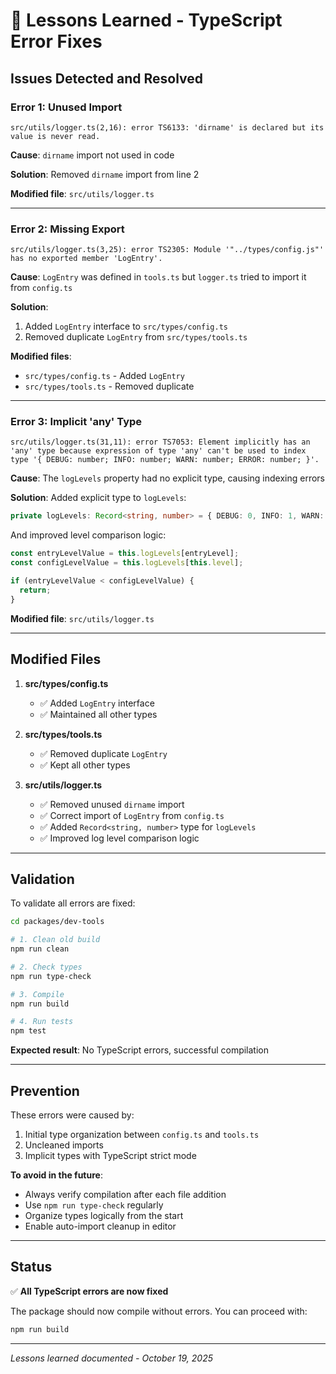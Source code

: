 # 🔧 Lessons Learned - TypeScript Error Fixes

## Issues Detected and Resolved

### Error 1: Unused Import
```
src/utils/logger.ts(2,16): error TS6133: 'dirname' is declared but its value is never read.
```

**Cause**: `dirname` import not used in code

**Solution**: Removed `dirname` import from line 2

**Modified file**: `src/utils/logger.ts`

---

### Error 2: Missing Export
```
src/utils/logger.ts(3,25): error TS2305: Module '"../types/config.js"' has no exported member 'LogEntry'.
```

**Cause**: `LogEntry` was defined in `tools.ts` but `logger.ts` tried to import it from `config.ts`

**Solution**: 
1. Added `LogEntry` interface to `src/types/config.ts`
2. Removed duplicate `LogEntry` from `src/types/tools.ts`

**Modified files**:
- `src/types/config.ts` - Added `LogEntry`
- `src/types/tools.ts` - Removed duplicate

---

### Error 3: Implicit 'any' Type
```
src/utils/logger.ts(31,11): error TS7053: Element implicitly has an 'any' type because expression of type 'any' can't be used to index type '{ DEBUG: number; INFO: number; WARN: number; ERROR: number; }'.
```

**Cause**: The `logLevels` property had no explicit type, causing indexing errors

**Solution**: Added explicit type to `logLevels`:
```typescript
private logLevels: Record<string, number> = { DEBUG: 0, INFO: 1, WARN: 2, ERROR: 3 };
```

And improved level comparison logic:
```typescript
const entryLevelValue = this.logLevels[entryLevel];
const configLevelValue = this.logLevels[this.level];

if (entryLevelValue < configLevelValue) {
  return;
}
```

**Modified file**: `src/utils/logger.ts`

---

## Modified Files

1. **src/types/config.ts**
   - ✅ Added `LogEntry` interface
   - ✅ Maintained all other types

2. **src/types/tools.ts**
   - ✅ Removed duplicate `LogEntry`
   - ✅ Kept all other types

3. **src/utils/logger.ts**
   - ✅ Removed unused `dirname` import
   - ✅ Correct import of `LogEntry` from `config.ts`
   - ✅ Added `Record<string, number>` type for `logLevels`
   - ✅ Improved log level comparison logic

---

## Validation

To validate all errors are fixed:

```bash
cd packages/dev-tools

# 1. Clean old build
npm run clean

# 2. Check types
npm run type-check

# 3. Compile
npm run build

# 4. Run tests
npm test
```

**Expected result**: No TypeScript errors, successful compilation

---

## Prevention

These errors were caused by:
1. Initial type organization between `config.ts` and `tools.ts`
2. Uncleaned imports
3. Implicit types with TypeScript strict mode

**To avoid in the future**:
- Always verify compilation after each file addition
- Use `npm run type-check` regularly
- Organize types logically from the start
- Enable auto-import cleanup in editor

---

## Status

✅ **All TypeScript errors are now fixed**

The package should now compile without errors. You can proceed with:
```bash
npm run build
```

---

*Lessons learned documented - October 19, 2025*
